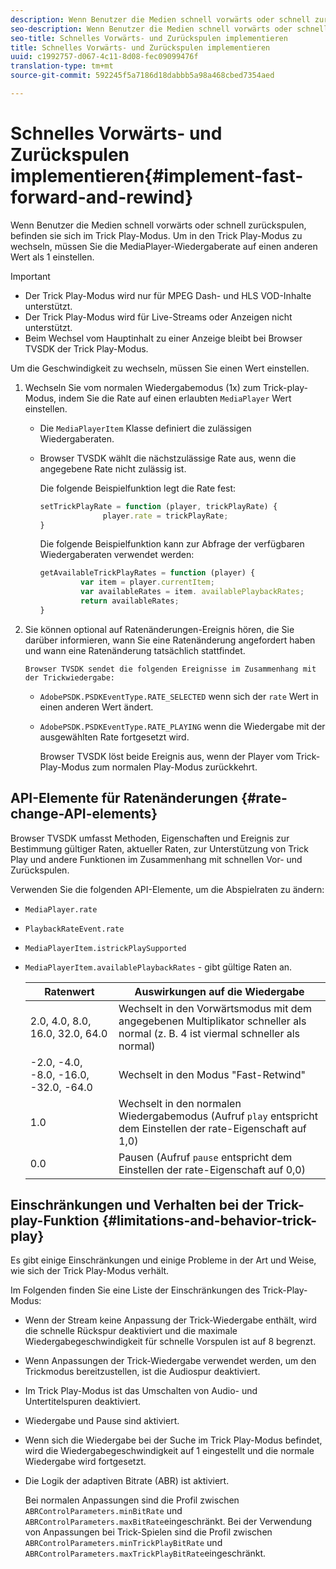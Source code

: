```yaml
---
description: Wenn Benutzer die Medien schnell vorwärts oder schnell zurückspulen, befinden sie sich im Trick Play-Modus. Um in den Trick Play-Modus zu wechseln, müssen Sie die MediaPlayer-Wiedergaberate auf einen anderen Wert als 1 einstellen.
seo-description: Wenn Benutzer die Medien schnell vorwärts oder schnell zurückspulen, befinden sie sich im Trick Play-Modus. Um in den Trick Play-Modus zu wechseln, müssen Sie die MediaPlayer-Wiedergaberate auf einen anderen Wert als 1 einstellen.
seo-title: Schnelles Vorwärts- und Zurückspulen implementieren
title: Schnelles Vorwärts- und Zurückspulen implementieren
uuid: c1992757-d067-4c11-8d08-fec09099476f
translation-type: tm+mt
source-git-commit: 592245f5a7186d18dabbb5a98a468cbed7354aed

---
```



# Schnelles Vorwärts- und Zurückspulen implementieren{#implement-fast-forward-and-rewind}

Wenn Benutzer die Medien schnell vorwärts oder schnell zurückspulen, befinden sie sich im Trick Play-Modus. Um in den Trick Play-Modus zu wechseln, müssen Sie die MediaPlayer-Wiedergaberate auf einen anderen Wert als 1 einstellen.

>[!IMPORTANT]
>
>* Der Trick Play-Modus wird nur für MPEG Dash- und HLS VOD-Inhalte unterstützt.
>* Der Trick Play-Modus wird für Live-Streams oder Anzeigen nicht unterstützt.
>* Beim Wechsel vom Hauptinhalt zu einer Anzeige bleibt bei Browser TVSDK der Trick Play-Modus.
>



Um die Geschwindigkeit zu wechseln, müssen Sie einen Wert einstellen.

1. Wechseln Sie vom normalen Wiedergabemodus (1x) zum Trick-play-Modus, indem Sie die Rate auf einen erlaubten `MediaPlayer` Wert einstellen.

   * Die `MediaPlayerItem` Klasse definiert die zulässigen Wiedergaberaten.
   * Browser TVSDK wählt die nächstzulässige Rate aus, wenn die angegebene Rate nicht zulässig ist.

      Die folgende Beispielfunktion legt die Rate fest:

      ```js
      setTrickPlayRate = function (player, trickPlayRate) { 
                    player.rate = trickPlayRate; 
      }
      ```

      Die folgende Beispielfunktion kann zur Abfrage der verfügbaren Wiedergaberaten verwendet werden:

      ```js
      getAvailableTrickPlayRates = function (player) { 
               var item = player.currentItem; 
               var availableRates = item. availablePlaybackRates; 
               return availableRates; 
      } 
      ```

1. Sie können optional auf Ratenänderungen-Ereignis hören, die Sie darüber informieren, wann Sie eine Ratenänderung angefordert haben und wann eine Ratenänderung tatsächlich stattfindet.

       Browser TVSDK sendet die folgenden Ereignisse im Zusammenhang mit der Trickwiedergabe:
   
   * `AdobePSDK.PSDKEventType.RATE_SELECTED` wenn sich der `rate` Wert in einen anderen Wert ändert.

   * `AdobePSDK.PSDKEventType.RATE_PLAYING` wenn die Wiedergabe mit der ausgewählten Rate fortgesetzt wird.

      Browser TVSDK löst beide Ereignis aus, wenn der Player vom Trick-Play-Modus zum normalen Play-Modus zurückkehrt.

## API-Elemente für Ratenänderungen {#rate-change-API-elements}

Browser TVSDK umfasst Methoden, Eigenschaften und Ereignis zur Bestimmung gültiger Raten, aktueller Raten, zur Unterstützung von Trick Play und andere Funktionen im Zusammenhang mit schnellen Vor- und Zurückspulen.

Verwenden Sie die folgenden API-Elemente, um die Abspielraten zu ändern:

* `MediaPlayer.rate`
* `PlaybackRateEvent.rate`
* `MediaPlayerItem.istrickPlaySupported`
* `MediaPlayerItem.availablePlaybackRates` - gibt gültige Raten an.

   | Ratenwert | Auswirkungen auf die Wiedergabe |
   |---|---|
   | 2.0, 4.0, 8.0, 16.0, 32.0, 64.0 | Wechselt in den Vorwärtsmodus mit dem angegebenen Multiplikator schneller als normal (z. B. 4 ist viermal schneller als normal) |
   | -2.0, -4.0, -8.0, -16.0, -32.0, -64.0 | Wechselt in den Modus &quot;Fast-Retwind&quot; |
   | 1.0 | Wechselt in den normalen Wiedergabemodus (Aufruf `play` entspricht dem Einstellen der rate-Eigenschaft auf 1,0) |
   | 0.0 | Pausen (Aufruf `pause` entspricht dem Einstellen der rate-Eigenschaft auf 0,0) |

## Einschränkungen und Verhalten bei der Trick-play-Funktion {#limitations-and-behavior-trick-play}

Es gibt einige Einschränkungen und einige Probleme in der Art und Weise, wie sich der Trick Play-Modus verhält.

Im Folgenden finden Sie eine Liste der Einschränkungen des Trick-Play-Modus:

* Wenn der Stream keine Anpassung der Trick-Wiedergabe enthält, wird die schnelle Rückspur deaktiviert und die maximale Wiedergabegeschwindigkeit für schnelle Vorspulen ist auf 8 begrenzt.
* Wenn Anpassungen der Trick-Wiedergabe verwendet werden, um den Trickmodus bereitzustellen, ist die Audiospur deaktiviert.
* Im Trick Play-Modus ist das Umschalten von Audio- und Untertitelspuren deaktiviert.
* Wiedergabe und Pause sind aktiviert.
* Wenn sich die Wiedergabe bei der Suche im Trick Play-Modus befindet, wird die Wiedergabegeschwindigkeit auf 1 eingestellt und die normale Wiedergabe wird fortgesetzt.
* Die Logik der adaptiven Bitrate (ABR) ist aktiviert.

   Bei normalen Anpassungen sind die Profil zwischen `ABRControlParameters.minBitRate` und `ABRControlParameters.maxBitRate`eingeschränkt. Bei der Verwendung von Anpassungen bei Trick-Spielen sind die Profil zwischen `ABRControlParameters.minTrickPlayBitRate` und `ABRControlParameters.maxTrickPlayBitRate`eingeschränkt.